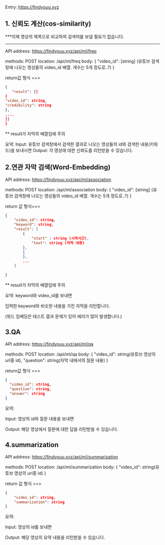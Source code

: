 Entry: https://findyouu.xyz



## 1. 신뢰도 계산(cos-similarity)

***이제 영상의 제목으로 비교하여 검색어를 보낼 필요가 없습니다.

***

API address: https://findyouu.xyz/api/ml/freq

methods: POST
location: /api/ml/freq
body: {
    "video_id": [string] (유튜브 검색창에 나오는 영상들의 video_id 배열. 개수는 5개 정도로..?)
}

return값 형식 ==> 

```json
{	
   "result": {[
{
"video_id": string,
"credibility": string
},
....
]}
}
```

** result가 자막의 배열임에 주의

요약:
Input: 유튜브 검색창에서 검색한 결과로 나오는 영상들의 id와 검색한 내용(키워드)을 보내시면
Output: 각 영상에 대한 신뢰도를 리턴받을 수 있습니다.



## 2.연관 자막 검색(Word-Embedding)

API address: https://findyouu.xyz/api/ml/association

methods: POST
location: /api/ml/association
body: {
    "video_id": [string] (유튜브 검색창에 나오는 영상들의 video_id 배열. 개수는 5개 정도로..?)
}

return 값 형식==> 

```json
{
    "video_id": string,
    "keyword": string,
    "result": [
        {
            "start" : string (시작시간),
            "text": string (자막 내용)
        },
        {   
        },
        ...
    ]
    
}
```

** result가 자막의 배열임에 주의

요약:  keyword와 video_id를 보내면

입력한 keyword와 비슷한 내용을 가진 자막을 리턴합니다.

(워드 임베딩은 테스트 결과 문제가 있어 에러가 많이 발생합니다.)

## 3.QA

API address: https://findyouu.xyz/api/ml/qa

methods: POST
location: /api/ml/qa
body: {
    "video_id": string(유튜브 영상의 url중 id),
    "question": string(자막 내에서의 질문 내용)
}

return값 형식 ==> 

```json
{
  "video_id": string,
  "question": string,
  "answer": string
}
```

요약:

Input: 영상의 id와 질문 내용을 보내면

Output: 해당 영상에서 질문에 대한 답을 리턴받을 수 있습니다.



## 4.summarization

API address: https://findyouu.xyz/api/ml/summarization

methods: POST
location: /api/ml/summarization
body: {
    "video_id": string(유튜브 영상의 url중 id)
}

return 값 형식 ==>  

```json
{
    "video_id": string,
    "summarization": string
}
```

요약:

Input: 영상의 id를 보내면

Output: 해당 영상의 요약 내용을 리턴받을 수 있습니다.
